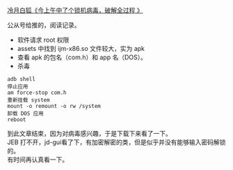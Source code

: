 [冷月白狐《今上午中了个锁机病毒，破解全过程 》](https://www.52pojie.cn/thread-677599-1-1.html)

公从号给推的，阅读记录。

* 软件请求 root 权限
* assets 中找到 ijm-x86.so 文件较大，实为 apk
* 查看 apk 的包名（com.h）和 app 名（DOS）。
* 杀毒
```
adb shell
停止应用
am force-stop com.h
重新挂载 system
mount -o remount -o rw /system
卸载 DOS 应用
reboot
```
到此文章结束，因为对病毒感兴趣，于是下载下来看了一下。  
JEB 打不开，jd-gui看了下，有加密解密的类，但是似乎并没有能够输入密码解锁的。  
有时间再认真看一下。